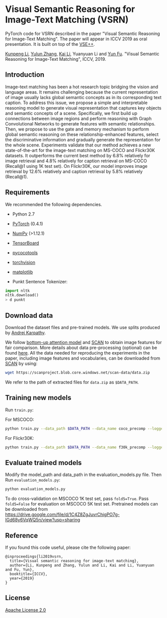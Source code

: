 # Visual Semantic Reasoning for Image-Text Matching (VSRN)
PyTorch code for VSRN described in the paper "Visual Semantic Reasoning for Image-Text Matching". The paper will appear in ICCV 2019 as oral presentation. It is built on top of the [VSE++](https://github.com/fartashf/vsepp).

[Kunpeng Li](https://kunpengli1994.github.io/), [Yulun Zhang](http://yulunzhang.com/), [Kai Li](http://kailigo.github.io/), Yuanyuan Li and [Yun Fu](http://www1.ece.neu.edu/~yunfu/). "Visual Semantic Reasoning for Image-Text Matching", ICCV, 2019.

## Introduction
Image-text matching has been a hot research topic bridging the vision and language areas. It remains challenging because the current representation of image usually lacks global semantic concepts as in its corresponding text caption. To address this issue, we propose a simple and interpretable reasoning model to generate visual representation that captures key objects and semantic concepts of a scene. Specifically, we first build up connections between image regions and perform reasoning with Graph Convolutional Networks to generate features with semantic relationships. Then, we propose to use the gate and memory mechanism to perform global semantic reasoning on these relationship-enhanced features, select the discriminative information and gradually generate the representation for the whole scene. Experiments validate that our method achieves a new state-of-the-art for the image-text matching on MS-COCO and Flickr30K datasets. It outperforms the current best method by 6.8\% relatively for image retrieval and 4.8\% relatively for caption retrieval on MS-COCO (Recall@1 using 1K test set). On Flickr30K, our model improves image retrieval by 12.6\% relatively and caption retrieval by 5.8\% relatively (Recall@1).

## Requirements 
We recommended the following dependencies.

* Python 2.7 
* [PyTorch](http://pytorch.org/) (0.4.1)
* [NumPy](http://www.numpy.org/) (>1.12.1)
* [TensorBoard](https://github.com/TeamHG-Memex/tensorboard_logger)
* [pycocotools](https://github.com/cocodataset/cocoapi)
* [torchvision]()
* [matplotlib]()


* Punkt Sentence Tokenizer:
```python
import nltk
nltk.download()
> d punkt
```

## Download data

Download the dataset files and pre-trained models. We use splits produced by [Andrej Karpathy](http://cs.stanford.edu/people/karpathy/deepimagesent/). 

We follow [bottom-up attention model](https://github.com/peteanderson80/bottom-up-attention) and [SCAN](https://github.com/kuanghuei/SCAN) to obtain image features for fair comparison. More details about data pre-processing (optional) can be found [here](https://github.com/kuanghuei/SCAN/blob/master/README.md#data-pre-processing-optional). All the data needed for reproducing the experiments in the paper, including image features and vocabularies, can be downloaded from [SCAN](https://github.com/kuanghuei/SCAN) by using:

```bash
wget https://scanproject.blob.core.windows.net/scan-data/data.zip
```

We refer to the path of extracted files for `data.zip` as `$DATA_PATH`. 

## Training new models
Run `train.py`:

For MSCOCO:

```bash
python train.py --data_path $DATA_PATH --data_name coco_precomp --logger_name runs/coco_VSRN --max_violation
```

For Flickr30K:

```bash
python train.py --data_path $DATA_PATH --data_name f30k_precomp --logger_name runs/filker_VSRN --max_violation --max_len 40
```

## Evaluate trained models
Modify the model_path and data_path in the evaluation_models.py file. Then Run `evaluation_models.py`:

```bash
python evaluation_models.py
```

To do cross-validation on MSCOCO 1K test set, pass `fold5=True`. Pass `fold5=False` for evaluation on MSCOCO 5K test set. Pretrained models can be downloaded from https://drive.google.com/file/d/1C4Z8ZgJuvrChigPO7g-IGd68y6VqWQ5n/view?usp=sharing



## Reference

If you found this code useful, please cite the following paper:

    @inproceedings{li2019vsrn,
      title={Visual semantic reasoning for image-text matching},
      author={Li, Kunpeng and Zhang, Yulun and Li, Kai and Li, Yuanyuan and Fu, Yun},
      booktitle={ICCV},
      year={2019}
    }

## License

[Apache License 2.0](http://www.apache.org/licenses/LICENSE-2.0)


